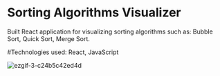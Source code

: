 # Sorting Algorithms Visualizer

Built React application for visualizing sorting algorithms such as: Bubble Sort, Quick Sort, Merge Sort.

#Technologies used: React, JavaScript

![ezgif-3-c24b5c42ed4d](https://user-images.githubusercontent.com/56735903/110000731-4b406600-7d1c-11eb-9ce2-0c4fe75a5145.gif)
